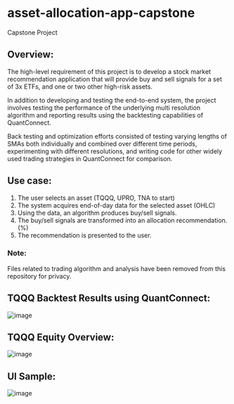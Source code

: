 # asset-allocation-app-capstone
Capstone Project

## Overview:

The high-level requirement of this project is to develop a stock market recommendation
application that will provide buy and sell signals for a set of 3x ETFs, and one or two
other high-risk assets.

In addition to developing and testing the end-to-end system, the project involves testing
the performance of the underlying multi resolution algorithm and reporting results using
the backtesting capabilities of QuantConnect.

Back testing and optimization efforts consisted of testing varying lengths of SMAs both
individually and combined over different time periods, experimenting with different
resolutions, and writing code for other widely used trading strategies in QuantConnect
for comparison.

## Use case:

1.	The user selects an asset (TQQQ, UPRO, TNA to start)
2.	The system acquires end-of-day data for the selected asset (OHLC)
3.	Using the data, an algorithm produces buy/sell signals.
4.	The buy/sell signals are transformed into an allocation recommendation. (%)
5.	The recommendation is presented to the user.

### Note:
Files related to trading algorithm and analysis have been removed from this repository for privacy.

## TQQQ Backtest Results using QuantConnect:
![image](https://user-images.githubusercontent.com/55768082/136721188-9e04bebd-7601-4404-a34c-f7a3041ed744.png)

## TQQQ Equity Overview:
![image](https://user-images.githubusercontent.com/55768082/136721212-72462961-cc06-4230-be02-ca70899940e2.png)

## UI Sample:
![image](https://user-images.githubusercontent.com/55768082/136721246-513fb6d0-55ca-4940-9918-3a17552bb068.png)
